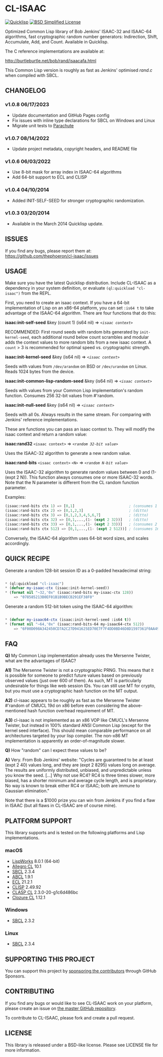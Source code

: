 # CL-ISAAC

[![Quicklisp](https://quickdocs.org/badge/cl-isaac.svg)](https://quickdocs.org/cl-isaac/)
[![BSD Simplified License](https://img.shields.io/badge/license-BSD%20Simplified-blue.svg)](./LICENSE)

Optimized Common Lisp library of Bob Jenkins' ISAAC-32 and ISAAC-64 algorithms, fast cryptographic random number generators: Indirection, Shift, Accumulate, Add, and Count. Available in Quicklisp.

The C reference implementations are available at:

http://burtleburtle.net/bob/rand/isaacafa.html

This Common Lisp version is roughly as fast as Jenkins' optimised *rand.c* when compiled with SBCL.

## CHANGELOG

### v1.0.8 06/17/2023

- Update documentation and GitHub Pages config
- Fix issues with inline type declarations for SBCL on Windows and Linux
- Migrate unit tests to [Parachute][]

### v1.0.7 08/14/2022

- Update project metadata, copyright headers, and README file

### v1.0.6 06/03/2022

- Use 8-bit mask for array index in ISAAC-64 algorithms
- Add 64-bit support to ECL and CLISP

### v1.0.4 04/10/2014

- Added INIT-SELF-SEED for stronger cryptographic randomization.

### v1.0.3 03/20/2014

- Available in the March 2014 Quicklisp update.

## ISSUES

If you find any bugs, please report them at: https://github.com/thephoeron/cl-isaac/issues

## USAGE

Make sure you have the latest Quicklisp distribution. Include CL-ISAAC as a dependency in your system definition, or evaluate `(ql:quickload "cl-isaac")` from the REPL.

First, you need to create an isaac context.  If you have a 64-bit implementation of Lisp on an x86-64 platform, you can set `:is64 t` to take advantage of the ISAAC-64 algorithm. There are four functions that do this:

**isaac:init-self-seed** &key (count 1) (is64 nil) => *`<isaac context>`*

RECOMMENDED: First round seeds with random bits generated by `init-kernel-seed`, each additional round below count scrambles and modular adds the context values to more random bits from a new isaac context.  A `count` > 3 is recommended for optimal speed vs. cryptographic strength.

**isaac:init-kernel-seed** &key (is64 nil) => *`<isaac context>`*

Seeds with values from `/dev/arandom` on BSD or `/dev/urandom` on Linux. Reads 1024 bytes from the device.

**isaac:init-common-lisp-random-seed** &key (is64 nil) => *`<isaac context>`*

Seeds with values from your Common Lisp implementation's random function. Consumes 256 32-bit values from #'random.

**isaac:init-null-seed** &key (is64 nil) => *`<isaac context>`*

Seeds with all 0s. Always results in the same stream. For comparing with Jenkins' reference implementations.

These are functions you can pass an isaac context to. They will modify the isaac context and return a random value:

**isaac:rand32** `<isaac context>` => *`<random 32-bit value>`*

Uses the ISAAC-32 algorithm to generate a new random value.

**isaac:rand-bits** `<isaac context>` `<N>` => *`<random N-bit value>`*

Uses the ISAAC-32 algorithm to generate random values between 0 and (1- (expt 2 N)). This function always consumes one or more ISAAC-32 words. Note that the N parameter is different from the CL random function parameter.

Examples:

```lisp
(isaac:rand-bits ctx 1) => [0,1]                         ; (consumes 1 ISAAC-32 word)
(isaac:rand-bits ctx 2) => [0,1,2,3]                     ; (ditto)
(isaac:rand-bits ctx 3) => [0,1,2,3,4,5,6,7]             ; (ditto)
(isaac:rand-bits ctx 32) => [0,1,...,(1- (expt 2 32))]   ; (ditto)
(isaac:rand-bits ctx 33) => [0,1,...,(1- (expt 2 33))]   ; (consumes 2 words)
(isaac:rand-bits ctx 512) => [0,1,...,(1- (expt 2 512))] ; (consumes 16 words)
```

Conversely, the ISAAC-64 algorithm uses 64-bit word sizes, and scales accordingly.

## QUICK RECIPE

Generate a random 128-bit session ID as a 0-padded hexadecimal string:

```lisp

* (ql:quickload "cl-isaac")
* (defvar my-isaac-ctx (isaac:init-kernel-seed))
* (format nil "~32,'0x" (isaac:rand-bits my-isaac-ctx 128))
    => "078585213B0EF01B1B9BECB291EF38F0"
```

Generate a random 512-bit token using the ISAAC-64 algorithm:

```lisp

* (defvar my-isaac64-ctx (isaac:init-kernel-seed :is64 t))
* (format nil "~64,'0x" (isaac:rand-bits-64 my-isaac64-ctx 512))
    => "6F00D098A342450CD7A2C27D941625ED70E7F7F4DD0BD46D8D1597361F0AA49180728D9BA062A14E6795F579D5B04B01F92310F18921A7397C57CF09012E104F"
```

## FAQ

**Q)** My Common Lisp implementation already uses the Mersenne Twister, what are the advantages of ISAAC?

**A1)** The Mersenne Twister is not a cryptographic PRNG. This means that it is possible for someone to predict future values based on previously observed values (just over 600 of them). As such, MT is particularly undesirable for things like web session IDs. You can still use MT for crypto, but you must use a cryptographic hash function on the MT output.

**A2)** cl-isaac appears to be roughly as fast as the Mersenne Twister #'random of CMUCL 19d on x86 before even considering the above-mentioned hash function overhead requirement of MT.

**A3)** cl-isaac is not implemented as an x86 VOP like CMUCL's Mersenne Twister, but instead in 100% standard ANSI Common Lisp (except for the kernel seed interface). This should mean comparable performance on all architectures targeted by your lisp compiler. The non-x86 MT implementation is apparently an order-of-magnitude slower.

**Q)** How "random" can I expect these values to be?

**A)** Very. From Bob Jenkins' website: "Cycles are guaranteed to be at least (expt 2 40) values long, and they are (expt 2 8295) values long on average. The results are uniformly distributed, unbiased, and unpredictable unless you know the seed. [...] Why not use RC4? RC4 is three times slower, more biased, has a shorter minimum and average cycle length, and is proprietary. No way is known to break either RC4 or ISAAC; both are immune to Gaussian elimination."

Note that there is a $1000 prize you can win from Jenkins if you find a flaw in ISAAC (but all flaws in CL-ISAAC are of course mine).

## PLATFORM SUPPORT

This library supports and is tested on the following platforms and Lisp implementations.

### macOS

- [LispWorks][] 8.0.1 (64-bit)
- [Allegro CL][] 10.1
- [SBCL][] 2.3.4
- [ABCL][] 1.9.1
- [ECL][] 21.2.1
- [CLISP][] 2.49.92
- [CLASP CL][] 2.3.0-20-g1c6d486bc
- [Clozure CL][] 1.12.1

### Windows

- [SBCL][] 2.3.2

### Linux

- [SBCL][] 2.3.4

## SUPPORTING THIS PROJECT

You can support this project by [sponsoring the contributors](https://github.com/thephoeron/cl-isaac/graphs/contributors) through GitHub Sponsors.

## CONTRIBUTING

If you find any bugs or would like to see CL-ISAAC work on your platform, please create an issue on [the master GitHub repository](https://github.com/thephoeron/cl-isaac).

To contribute to CL-ISAAC, please fork and create a pull request.

## LICENSE

This library is released under a BSD-like license.  Please see LICENSE file for more information.

[Parachute]: https://shinmera.github.io/parachute
[GitHubCopilotX]: https://github.com/features/preview/copilot-x
[@thephoeron]: https://github.com/thephoeron
[AliveExtension]: https://marketplace.visualstudio.com/items?itemName=rheller.alive
[BAPHOMET]: https://github.com/thephoeron/baphomet
[LispWorks]: https://www.lispworks.com/
[SBCL]: https://www.sbcl.org/
[Allegro CL]: https://franz.com/products/allegrocl/
[Clozure CL]: https://ccl.clozure.com/
[ABCL]: https://abcl.org/
[ECL]: https://common-lisp.net/project/ecl/
[CLISP]: https://clisp.sourceforge.io/
[CLASP CL]: https://github.com/clasp-developers/clasp